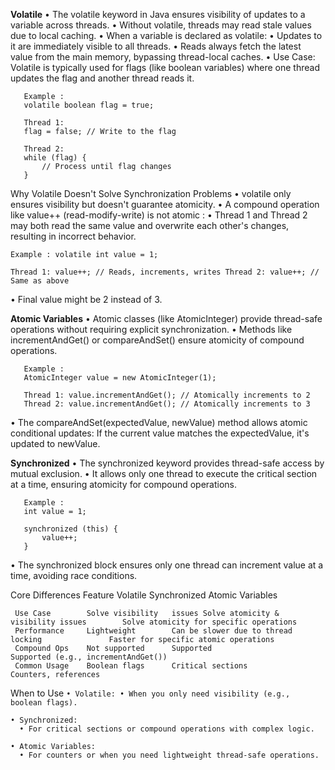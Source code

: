 **Volatile**
   • The volatile keyword in Java ensures visibility of updates to a variable across threads.
   • Without volatile, threads may read stale values due to local caching.
   • When a variable is declared as volatile:
   • Updates to it are immediately visible to all threads.
   • Reads always fetch the latest value from the main memory, bypassing thread-local caches.
   • Use Case:
     Volatile is typically used for flags (like boolean variables) where one thread updates the flag and another thread reads it.
   
       Example :
       volatile boolean flag = true;
       
       Thread 1:
       flag = false; // Write to the flag
       
       Thread 2:
       while (flag) { 
           // Process until flag changes
       }
    
    
Why Volatile Doesn't Solve Synchronization Problems
   • volatile only ensures visibility but doesn't guarantee atomicity.
   • A compound operation like value++ (read-modify-write) is not atomic :
   • Thread 1 and Thread 2 may both read the same value and overwrite each other's changes, resulting in incorrect behavior.
   
   `Example :
          volatile int value = 1;`
   
   `Thread 1: value++; // Reads, increments, writes
         Thread 2: value++; // Same as above`
   
   • Final value might be 2 instead of 3.
   
   
**Atomic Variables**
   • Atomic classes (like AtomicInteger) provide thread-safe operations without requiring explicit synchronization.
   • Methods like incrementAndGet() or compareAndSet() ensure atomicity of compound operations.
   
       Example : 
       AtomicInteger value = new AtomicInteger(1);
       
       Thread 1: value.incrementAndGet(); // Atomically increments to 2
       Thread 2: value.incrementAndGet(); // Atomically increments to 3
       
   • The compareAndSet(expectedValue, newValue) method allows atomic conditional updates:
     If the current value matches the expectedValue, it's updated to newValue.
   

**Synchronized**
   • The synchronized keyword provides thread-safe access by mutual exclusion.
   • It allows only one thread to execute the critical section at a time, ensuring atomicity for compound operations.
   
       Example : 
       int value = 1;
       
       synchronized (this) {
           value++;
       }
       
   • The synchronized block ensures only one thread can increment value at a time, avoiding race conditions.

Core Differences
     Feature         Volatile           Synchronized                                      Atomic Variables

     Use Case        Solve visibility   issues Solve atomicity & visibility issues        Solve atomicity for specific operations
     Performance     Lightweight        Can be slower due to thread locking               Faster for specific atomic operations
     Compound Ops    Not supported      Supported                                         Supported (e.g., incrementAndGet())
     Common Usage    Boolean flags      Critical sections                                 Counters, references


When to Use
   `• Volatile:
      • When you only need visibility (e.g., boolean flags).`

    • Synchronized:
      • For critical sections or compound operations with complex logic.
    
    • Atomic Variables:
      • For counters or when you need lightweight thread-safe operations.   